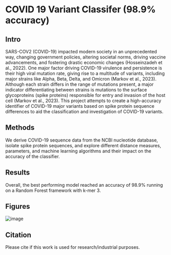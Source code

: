 # COVID 19 Variant Classifer (98.9% accuracy)

## Intro
SARS-COV2 (COVID-19) impacted modern society in an unprecedented way, changing
government policies, altering societal norms, driving vaccine advancements, and fostering
drastic economic changes (Hosseinzadeh et al., 2022). One major factor driving COVID-19
virulence and persistence is their high viral mutation rate, giving rise to a multitude of variants,
including major strains like Alpha, Beta, Delta, and Omicron (Markov et al., 2023). Although
each strain differs in the range of mutations present, a major indicator differentiating between
strains is mutations to the surface glycoproteins (spike proteins) responsible for entry and
invasion of the host cell (Markov et al., 2023). This project attempts to create a high-accuracy
identifier of COVID-19 major variants based on spike protein sequence differences to aid the
classification and investigation of COVID-19 variants.

## Methods
We derive COVID-19 sequence data from the NCBI nucleotide database, isolate spike protein sequences, and explore different distance measures, parameters, and machine learning algorithms and their impact on the accuracy of the classifier.

## Results
Overall, the best performing model reached an accuracy of 98.9% running on a Random Forest framework with k-mer 3. 

## Figures
![image](https://github.com/user-attachments/assets/13f736e9-c464-42fc-9963-a9680be2a622)

## Citation
Please cite if this work is used for research/industrial purposes.
